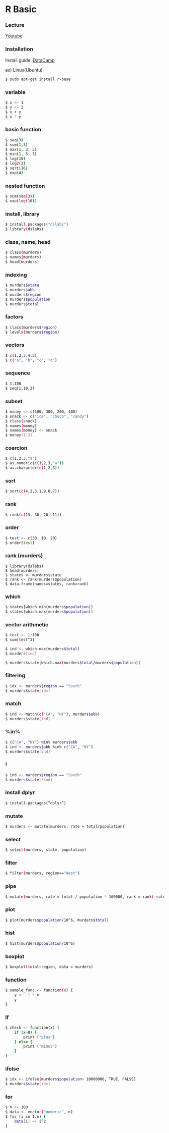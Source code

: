 # R Basic

### Lecture
[Youtube](https://www.youtube.com/playlist?list=PLu1f0b2x0aaskPNUuoGBidnQ7eazA1GUw)

### Installation
Install guide: [DataCamp](https://www.datacamp.com/community/tutorials/installing-R-windows-mac-ubuntu)

ex) Linux(Ubuntu)
```sh
$ sudo apt-get install r-base
```

### variable
```sh
$ x <- 1
$ y <- 2
$ x + y
$ x * y
```

### basic function
```sh
$ seq(3)
$ sum(1,3)
$ max(1, 3, 5)
$ min(1, 5, 3)
$ log(10)
$ log2(2)
$ sqrt(16)
$ exp(4)
```

### nested function
```sh
$ sum(seq(3))
$ exp(log(10))
```

### install, library
```sh
$ install.packages("dslabs")
$ library(dslabs)
```

### class, name, head
```sh
$ class(murders)
$ names(murders)
$ head(murders)
```

### indexing
```sh
$ murders$state
$ murders$abb
$ murders$region
$ murders$population
$ murders$total
```
### factors
```sh
$ class(murders$region)
$ levels(murders$region)
```
### vectors
```sh
$ c(1,2,3,4,5)
$ c("a", "b", "c", "d")
```

### sequence
```sh
$ 1:100
$ seq(1,10,2)
```

### subset
```sh
$ money <- c(100, 300, 200, 400)
$ snack <- c("ice", "choco", "candy")
$ class(snack)
$ names(money)
$ names(money) <- snack
$ money[1:3]
```

### coercion
```sh
$ c(1,2,3,"a")
$ as.numeric(c(1,2,3,"a"))
$ as.character(c(1,2,3))
```

### sort
```sh
$ sort(c(4,2,3,1,9,8,7))
```
### rank
```sh
$ rank(c(13, 30, 20, 11))
```

### order
```sh
$ test <- c(30, 10, 20)
$ order(test)
```

### rank (murders)
```
$ library(dslabs)
$ head(murders)
$ states <- murders$state
$ rank <- rank(murders$population)
$ data.frame(names=states, rank=rank)
```

### which
```sh
$ states[which.min(murders$population)]
$ states[which.max(murders$population)]
```

### vector arithmetic
```sh
$ test <- 1:100
$ sum(test^3)

$ ind <- which.max(murders$total)
$ murders[ind]

$ murders$state[which.max(murders$total/murders$population)]
```

### filtering
```sh
$ idx <- murders$region == "South"
$ murders$state[idx]
```

### match
```sh
$ ind <- match(c("CA", "NY"), murders$abb)
$ murders$state[ind]
```

### %in%
```sh
$ c("CA", "NY") %in% murders$abb
$ ind <- murders$abb %in% c("CA", "NY")
$ murders$state[ind]
```

### !
```sh
$ ind <- murders$region == "South"
$ murders$state[!ind]
```

### install dplyr
```sh
$ install.packages(“dplyr”)
```

### mutate
```sh
$ murders <- mutate(murders, rate = total/population)
```

### select
```sh
$ select(murders, state, population)
```

### filter
```sh
$ filter(murders, region=="West")
```

### pipe
```sh
$ mutate(murders, rate = total / population * 100000, rank = rank(-rate)) %>% select(state, rate, rank)
```

### plot
```sh
$ plot(murders$population/10^6, murders$total)
```

### hist
```sh
$ hist(murders$population/10^6)
```

### boxplot
```sh
$ boxplot(total~region, data = murders)
```

### function
```sh
$ sample_func <- function(x) {
    y <- -1 * x
    y
}
```

### if
```sh
$ check <- function(x) {
    if (x>0) {
        print ("plus")
    } else {
        print ("minus")
    }
}
```

### ifelse
```sh
$ idx <- ifelse(murders$population> 10000000, TRUE, FALSE)
$ murders$state[idx]
```

### for
```sh
$ n <- 100
$ data <- vector("numeric", n)
$ for (i in 1:n) {
    data[i] <- i^2
}
```
